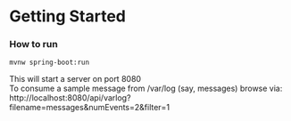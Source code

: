 # Getting Started

### How to run
```
mvnw spring-boot:run
```
This will start a server on port 8080<br/>
To consume a sample message from /var/log (say, messages) browse via:
http://localhost:8080/api/varlog?filename=messages&numEvents=2&filter=1
